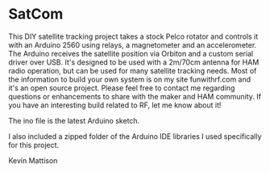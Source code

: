 # SatCom
This DIY satellite tracking project takes a stock Pelco rotator and controls it with an Arduino 2560 using relays, a magnetometer and an accelerometer. The Arduino receives the satellite position via Orbiton and a custom serial driver over USB. It's designed to be used with a 2m/70cm antenna for HAM radio operation, but can be used for many satellite tracking needs. 
Most of the information to build your own system is on my site funwithrf.com and it's an open source project. Please feel free to contact me regarding questions or enhancements to share with the maker and HAM community. If you have an interesting build related to RF, let me know about it!

The ino file is the latest Arduino sketch. 

I also included a zipped folder of the Arduino IDE libraries I used specifically for this project.

Kevin Mattison
